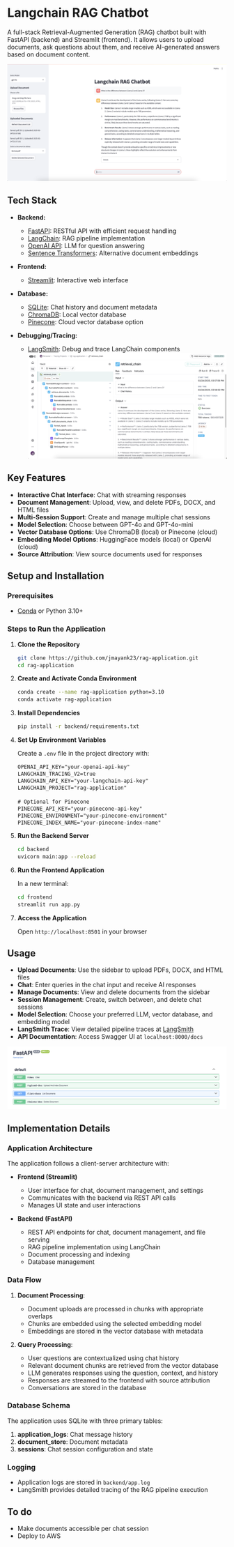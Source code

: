 # Langchain RAG Chatbot

A full-stack Retrieval-Augmented Generation (RAG) chatbot built with FastAPI (backend) and Streamlit (frontend). It allows users to upload documents, ask questions about them, and receive AI-generated answers based on document content.

![RAG Chatbot homepage](./chatbot-home.png)

## Tech Stack

- **Backend:**
   - [FastAPI](https://fastapi.tiangolo.com/): RESTful API with efficient request handling
   - [LangChain](https://www.langchain.com/): RAG pipeline implementation
   - [OpenAI API](https://openai.com/api/): LLM for question answering
   - [Sentence Transformers](https://www.sbert.net/): Alternative document embeddings

- **Frontend:**
   - [Streamlit](https://streamlit.io/): Interactive web interface

- **Database:**
   - [SQLite](https://www.sqlite.org/index.html): Chat history and document metadata
   - [ChromaDB](https://www.trychroma.com/): Local vector database
   - [Pinecone](https://www.pinecone.io/): Cloud vector database option

- **Debugging/Tracing:**
   - [LangSmith](https://smith.langchain.com/): Debug and trace LangChain components
   ![LangSmith Trace](./langsmith-trace.png)

## Key Features

- **Interactive Chat Interface**: Chat with streaming responses
- **Document Management**: Upload, view, and delete PDFs, DOCX, and HTML files
- **Multi-Session Support**: Create and manage multiple chat sessions
- **Model Selection**: Choose between GPT-4o and GPT-4o-mini
- **Vector Database Options**: Use ChromaDB (local) or Pinecone (cloud)
- **Embedding Model Options**: HuggingFace models (local) or OpenAI (cloud)
- **Source Attribution**: View source documents used for responses

## Setup and Installation

### Prerequisites

- [Conda](https://docs.conda.io/projects/conda/en/latest/user-guide/install/index.html) or Python 3.10+

### Steps to Run the Application

1. **Clone the Repository**

   ```bash
   git clone https://github.com/jmayank23/rag-application.git
   cd rag-application
   ```

2. **Create and Activate Conda Environment**

   ```bash
   conda create --name rag-application python=3.10
   conda activate rag-application
   ```

3. **Install Dependencies**

   ```bash
   pip install -r backend/requirements.txt
   ```

4. **Set Up Environment Variables**

   Create a `.env` file in the project directory with:

   ```plaintext
   OPENAI_API_KEY="your-openai-api-key"
   LANGCHAIN_TRACING_V2=true
   LANGCHAIN_API_KEY="your-langchain-api-key"
   LANGCHAIN_PROJECT="rag-application"
   
   # Optional for Pinecone
   PINECONE_API_KEY="your-pinecone-api-key"
   PINECONE_ENVIRONMENT="your-pinecone-environment"
   PINECONE_INDEX_NAME="your-pinecone-index-name"
   ```

5. **Run the Backend Server**

   ```bash
   cd backend
   uvicorn main:app --reload
   ```

6. **Run the Frontend Application**

   In a new terminal:

   ```bash
   cd frontend
   streamlit run app.py
   ```

7. **Access the Application**

   Open `http://localhost:8501` in your browser

## Usage

- **Upload Documents**: Use the sidebar to upload PDFs, DOCX, and HTML files
- **Chat**: Enter queries in the chat input and receive AI responses
- **Manage Documents**: View and delete documents from the sidebar
- **Session Management**: Create, switch between, and delete chat sessions
- **Model Selection**: Choose your preferred LLM, vector database, and embedding model
- **LangSmith Trace**: View detailed pipeline traces at [LangSmith](https://smith.langchain.com)
- **API Documentation**: Access Swagger UI at `localhost:8000/docs`

![FastAPI Swagger UI](./fastapi.png)

## Implementation Details

### Application Architecture

The application follows a client-server architecture with:

- **Frontend (Streamlit)**
  - User interface for chat, document management, and settings
  - Communicates with the backend via REST API calls
  - Manages UI state and user interactions

- **Backend (FastAPI)**
  - REST API endpoints for chat, document management, and file serving
  - RAG pipeline implementation using LangChain
  - Document processing and indexing
  - Database management

### Data Flow

1. **Document Processing**:
   - Document uploads are processed in chunks with appropriate overlaps
   - Chunks are embedded using the selected embedding model
   - Embeddings are stored in the vector database with metadata

2. **Query Processing**:
   - User questions are contextualized using chat history
   - Relevant document chunks are retrieved from the vector database
   - LLM generates responses using the question, context, and history
   - Responses are streamed to the frontend with source attribution
   - Conversations are stored in the database

### Database Schema

The application uses SQLite with three primary tables:

1. **application_logs**: Chat message history
2. **document_store**: Document metadata
3. **sessions**: Chat session configuration and state

### Logging

- Application logs are stored in `backend/app.log`
- LangSmith provides detailed tracing of the RAG pipeline execution

## To do
- Make documents accessible per chat session
- Deploy to AWS